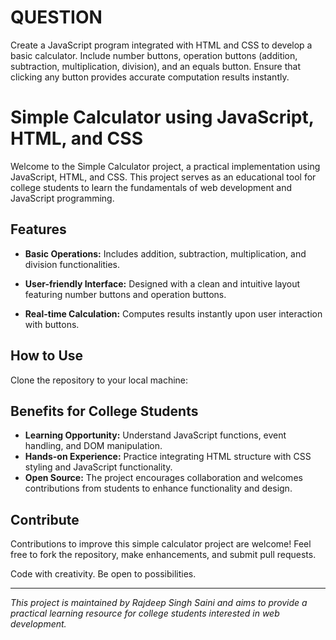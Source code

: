# QUESTION
Create a JavaScript program integrated with HTML and CSS to develop a basic calculator. Include number buttons, operation buttons (addition, subtraction, multiplication, division), and an equals button. Ensure that clicking any button provides accurate computation results instantly.


# Simple Calculator using JavaScript, HTML, and CSS
Welcome to the Simple Calculator project, a practical implementation using JavaScript, HTML, and CSS. This project serves as an educational tool for college students to learn the fundamentals of web development and JavaScript programming.


## Features
- **Basic Operations:** Includes addition, subtraction, multiplication, and division functionalities.
  
- **User-friendly Interface:** Designed with a clean and intuitive layout featuring number buttons and operation buttons.

- **Real-time Calculation:** Computes results instantly upon user interaction with buttons.


## How to Use
Clone the repository to your local machine:


## Benefits for College Students

- **Learning Opportunity:** Understand JavaScript functions, event handling, and DOM manipulation.
- **Hands-on Experience:** Practice integrating HTML structure with CSS styling and JavaScript functionality.
- **Open Source:** The project encourages collaboration and welcomes contributions from students to enhance functionality and design.


## Contribute
Contributions to improve this simple calculator project are welcome! Feel free to fork the repository, make enhancements, and submit pull requests.



Code with creativity. Be open to possibilities.


---

*This project is maintained by Rajdeep Singh Saini and aims to provide a practical learning resource for college students interested in web development.*
